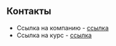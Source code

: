 ## Контакты

* Ссылка на компанию - [ссылка](https://documentat.io/)
* Ссылка на курс - [ссылка](https://documentat.io/courses/api-documentation/)
